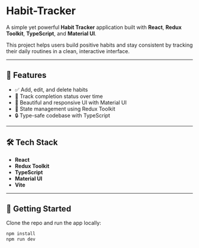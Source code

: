 # Habit-Tracker
A simple yet powerful **Habit Tracker** application built with **React**, **Redux Toolkit**, **TypeScript**, and **Material UI**.

This project helps users build positive habits and stay consistent by tracking their daily routines in a clean, interactive interface.

---

## 🚀 Features

- ✅ Add, edit, and delete habits  
- 📅 Track completion status over time
- 🎨 Beautiful and responsive UI with Material UI  
- 🔄 State management using Redux Toolkit  
- 🔒 Type-safe codebase with TypeScript  

---

## 🛠️ Tech Stack

- **React**  
- **Redux Toolkit**  
- **TypeScript**  
- **Material UI**  
- **Vite**

---

## 🧪 Getting Started

Clone the repo and run the app locally:

```bash
npm install
npm run dev
